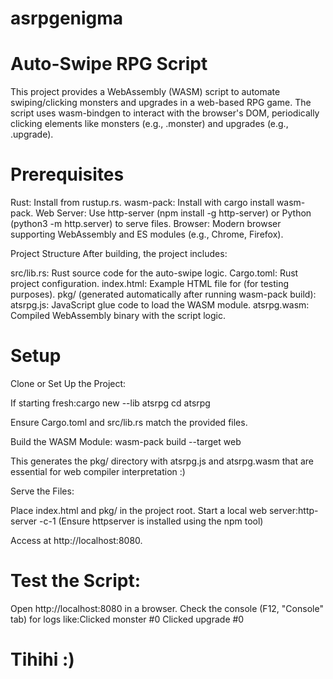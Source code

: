 # asrpgenigma

# Auto-Swipe RPG Script
This project provides a WebAssembly (WASM) script to automate swiping/clicking monsters and upgrades in a web-based RPG game. The script uses wasm-bindgen to interact with the browser's DOM, periodically clicking elements like monsters (e.g., .monster) and upgrades (e.g., .upgrade).

# Prerequisites

Rust: Install from rustup.rs.
wasm-pack: Install with cargo install wasm-pack.
Web Server: Use http-server (npm install -g http-server) or Python (python3 -m http.server) to serve files.
Browser: Modern browser supporting WebAssembly and ES modules (e.g., Chrome, Firefox).

Project Structure
After building, the project includes:

src/lib.rs: Rust source code for the auto-swipe logic.
Cargo.toml: Rust project configuration.
index.html: Example HTML file for (for testing purposes).
pkg/ (generated automatically after running wasm-pack build):
atsrpg.js: JavaScript glue code to load the WASM module.
atsrpg.wasm: Compiled WebAssembly binary with the script logic.



# Setup

Clone or Set Up the Project:

If starting fresh:cargo new --lib atsrpg
cd atsrpg


Ensure Cargo.toml and src/lib.rs match the provided files.


Build the WASM Module:
wasm-pack build --target web


This generates the pkg/ directory with atsrpg.js and atsrpg.wasm that are essential for web compiler interpretation :)


Serve the Files:

Place index.html and pkg/ in the project root.
Start a local web server:http-server -c-1
(Ensure httpserver is installed using the npm tool)

Access at http://localhost:8080.


# Test the Script:

Open http://localhost:8080 in a browser.
Check the console (F12, "Console" tab) for logs like:Clicked monster #0
Clicked upgrade #0

# Tihihi :)
